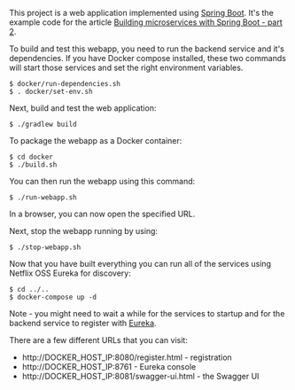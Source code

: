 This project is a web application implemented using [Spring Boot](http://projects.spring.io/spring-boot/).
It's the example code for the article [Building microservices with Spring Boot - part 2](http://plainoldobjects.com/2014/05/05/building-microservices-with-spring-boot-part-2/).

To build and test this webapp, you need to run the backend service and it's dependencies.
If you have Docker compose installed, these two commands will start those services and set the right environment variables.

    $ docker/run-dependencies.sh  
    $ . docker/set-env.sh

Next, build and test the web application:

    $ ./gradlew build    

To package the webapp as a Docker container:

    $ cd docker
    $ ./build.sh

You can then run the webapp using this command:

    $ ./run-webapp.sh

In a browser, you can now open the specified URL.

Next, stop the webapp running by using:

    $ ./stop-webapp.sh


Now that you have built everything you can run all of the services using Netflix OSS Eureka for discovery:

    $ cd ../..
    $ docker-compose up -d

Note - you might need to wait a while for the services to startup and for the backend service to register with [Eureka](https://github.com/Netflix/eureka).

There are a few different URLs that you can visit:

* http://DOCKER_HOST_IP:8080/register.html - registration
* http://DOCKER_HOST_IP:8761 - Eureka console
* http://DOCKER_HOST_IP:8081/swagger-ui.html - the Swagger UI
